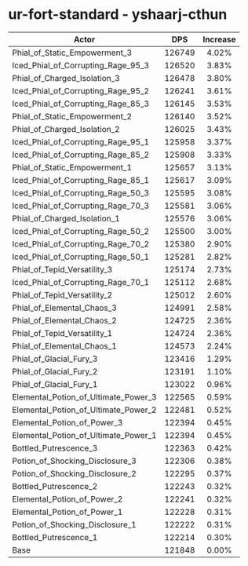# ur-fort-standard - yshaarj-cthun
| Actor | DPS | Increase |
|---|:---:|:---:|
|Phial_of_Static_Empowerment_3|126749|4.02%|
|Iced_Phial_of_Corrupting_Rage_95_3|126520|3.83%|
|Phial_of_Charged_Isolation_3|126478|3.80%|
|Iced_Phial_of_Corrupting_Rage_95_2|126241|3.61%|
|Iced_Phial_of_Corrupting_Rage_85_3|126145|3.53%|
|Phial_of_Static_Empowerment_2|126140|3.52%|
|Phial_of_Charged_Isolation_2|126025|3.43%|
|Iced_Phial_of_Corrupting_Rage_95_1|125958|3.37%|
|Iced_Phial_of_Corrupting_Rage_85_2|125908|3.33%|
|Phial_of_Static_Empowerment_1|125657|3.13%|
|Iced_Phial_of_Corrupting_Rage_85_1|125617|3.09%|
|Iced_Phial_of_Corrupting_Rage_50_3|125595|3.08%|
|Iced_Phial_of_Corrupting_Rage_70_3|125581|3.06%|
|Phial_of_Charged_Isolation_1|125576|3.06%|
|Iced_Phial_of_Corrupting_Rage_50_2|125500|3.00%|
|Iced_Phial_of_Corrupting_Rage_70_2|125380|2.90%|
|Iced_Phial_of_Corrupting_Rage_50_1|125281|2.82%|
|Phial_of_Tepid_Versatility_3|125174|2.73%|
|Iced_Phial_of_Corrupting_Rage_70_1|125112|2.68%|
|Phial_of_Tepid_Versatility_2|125012|2.60%|
|Phial_of_Elemental_Chaos_3|124991|2.58%|
|Phial_of_Elemental_Chaos_2|124725|2.36%|
|Phial_of_Tepid_Versatility_1|124724|2.36%|
|Phial_of_Elemental_Chaos_1|124573|2.24%|
|Phial_of_Glacial_Fury_3|123416|1.29%|
|Phial_of_Glacial_Fury_2|123191|1.10%|
|Phial_of_Glacial_Fury_1|123022|0.96%|
|Elemental_Potion_of_Ultimate_Power_3|122565|0.59%|
|Elemental_Potion_of_Ultimate_Power_2|122481|0.52%|
|Elemental_Potion_of_Power_3|122394|0.45%|
|Elemental_Potion_of_Ultimate_Power_1|122394|0.45%|
|Bottled_Putrescence_3|122363|0.42%|
|Potion_of_Shocking_Disclosure_3|122306|0.38%|
|Potion_of_Shocking_Disclosure_2|122295|0.37%|
|Bottled_Putrescence_2|122243|0.32%|
|Elemental_Potion_of_Power_2|122241|0.32%|
|Elemental_Potion_of_Power_1|122228|0.31%|
|Potion_of_Shocking_Disclosure_1|122222|0.31%|
|Bottled_Putrescence_1|122214|0.30%|
|Base|121848|0.00%|
